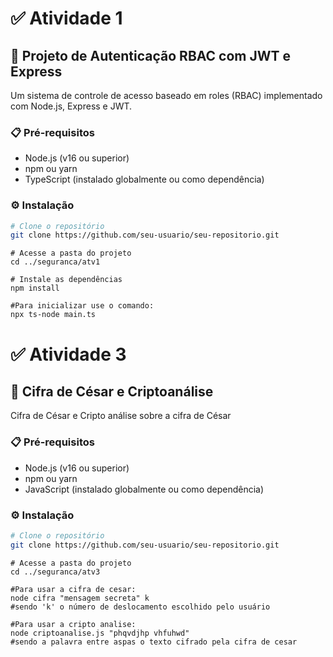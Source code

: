# ✅​ Atividade 1

## 🚀 Projeto de Autenticação RBAC com JWT e Express

Um sistema de controle de acesso baseado em roles (RBAC) implementado com Node.js, Express e JWT.

### 📋 Pré-requisitos

- Node.js (v16 ou superior)
- npm ou yarn
- TypeScript (instalado globalmente ou como dependência)

### ⚙️ Instalação

```bash
# Clone o repositório
git clone https://github.com/seu-usuario/seu-repositorio.git
```
```
# Acesse a pasta do projeto
cd ../seguranca/atv1
```
```
# Instale as dependências
npm install
```

```
#Para inicializar use o comando:
npx ts-node main.ts
```


# ✅​ Atividade 3

## 🚀 Cifra de César e Criptoanálise

Cifra de César e Cripto análise sobre a cifra de César

### 📋 Pré-requisitos

- Node.js (v16 ou superior)
- npm ou yarn
- JavaScript (instalado globalmente ou como dependência)

### ⚙️ Instalação

```bash
# Clone o repositório
git clone https://github.com/seu-usuario/seu-repositorio.git
```
```
# Acesse a pasta do projeto
cd ../seguranca/atv3
```

```
#Para usar a cifra de cesar:
node cifra "mensagem secreta" k
#sendo 'k' o número de deslocamento escolhido pelo usuário
```

```
#Para usar a cripto analise:
node criptoanalise.js "phqvdjhp vhfuhwd"
#sendo a palavra entre aspas o texto cifrado pela cifra de cesar
```

